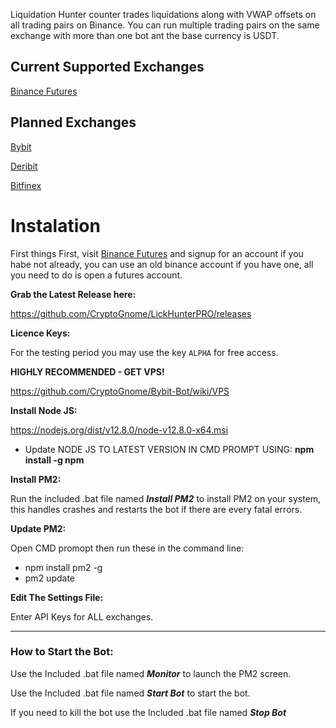 Liquidation Hunter counter trades liquidations along with VWAP offsets on all trading pairs on Binance. You can run multiple trading pairs on the same exchange with more than one bot ant the base currency is USDT.


## Current Supported Exchanges
[Binance Futures](https://www.binance.com/en/register?ref=LMFD8MJ5)

## Planned Exchanges
[Bybit](https://www.bybit.com/en?affiliate_id=767&group_id=1592&group_type=1)

[Deribit](https://www.deribit.com/reg-2234.6442?q=home)

[Bitfinex](https://www.bitfinex.com/?refcode=sac6GyVD)



# Instalation

First things First, visit [Binance Futures](https://www.binance.com/en/register?ref=LMFD8MJ5) and signup for an account if you habe not already, you can use an old binance account if you have one, all you need to do is open a futures account.

**Grab the Latest Release here:**

https://github.com/CryptoGnome/LickHunterPRO/releases

**Licence Keys:**

For the testing period you may use the key ```ALPHA``` for free access.


**HIGHLY RECOMMENDED - GET VPS!** 

https://github.com/CryptoGnome/Bybit-Bot/wiki/VPS

**Install Node JS:**

https://nodejs.org/dist/v12.8.0/node-v12.8.0-x64.msi

- Update NODE JS TO LATEST VERSION IN CMD PROMPT USING: **npm install -g npm**

**Install PM2:**

Run the included .bat file named  _**Install PM2**_ to install PM2 on your system, this handles crashes and restarts the bot if there are every fatal errors.

**Update PM2:**

Open CMD promopt then run these in the command line: 

- npm install pm2 -g
- pm2 update

**Edit The Settings File:**

Enter API Keys for ALL exchanges.



------------------

### How to Start the Bot:

Use the Included .bat file named _**Monitor**_ to launch the PM2 screen.

Use the Included .bat file named _**Start Bot**_ to start the bot. 

If you need to kill the bot use the Included .bat file named _**Stop Bot**_


